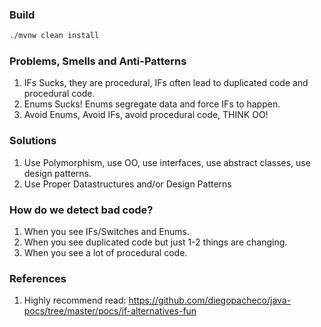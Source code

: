 ### Build 

```bash
./mvnw clean install 
```

### Problems, Smells and Anti-Patterns

1. IFs Sucks, they are procedural, IFs often lead to duplicated code and procedural code.
2. Enums Sucks! Enums segregate data and force IFs to happen. 
3. Avoid Enums, Avoid IFs, avoid procedural code, THINK OO!

### Solutions

1. Use Polymorphism, use OO, use interfaces, use abstract classes, use design patterns.
2. Use Proper Datastructures and/or Design Patterns

### How do we detect bad code?

1. When you see IFs/Switches and Enums.
2. When you see duplicated code but just 1-2 things are changing.
3. When you see a lot of procedural code.

### References

1. Highly recommend read: https://github.com/diegopacheco/java-pocs/tree/master/pocs/if-alternatives-fun